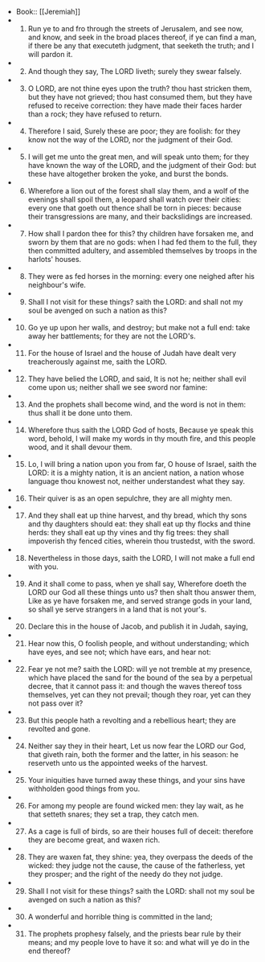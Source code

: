 - Book:: [[Jeremiah]]
- 1. Run ye to and fro through the streets of Jerusalem, and see now, and know, and seek in the broad places thereof, if ye can find a man, if there be any that executeth judgment, that seeketh the truth; and I will pardon it.
- 2. And though they say, The LORD liveth; surely they swear falsely.
- 3. O LORD, are not thine eyes upon the truth? thou hast stricken them, but they have not grieved; thou hast consumed them, but they have refused to receive correction: they have made their faces harder than a rock; they have refused to return.
- 4. Therefore I said, Surely these are poor; they are foolish: for they know not the way of the LORD, nor the judgment of their God.
- 5. I will get me unto the great men, and will speak unto them; for they have known the way of the LORD, and the judgment of their God: but these have altogether broken the yoke, and burst the bonds.
- 6. Wherefore a lion out of the forest shall slay them, and a wolf of the evenings shall spoil them, a leopard shall watch over their cities: every one that goeth out thence shall be torn in pieces: because their transgressions are many, and their backslidings are increased.
- 7. How shall I pardon thee for this? thy children have forsaken me, and sworn by them that are no gods: when I had fed them to the full, they then committed adultery, and assembled themselves by troops in the harlots' houses.
- 8. They were as fed horses in the morning: every one neighed after his neighbour's wife.
- 9. Shall I not visit for these things? saith the LORD: and shall not my soul be avenged on such a nation as this?
- 10. Go ye up upon her walls, and destroy; but make not a full end: take away her battlements; for they are not the LORD's.
- 11. For the house of Israel and the house of Judah have dealt very treacherously against me, saith the LORD.
- 12. They have belied the LORD, and said, It is not he; neither shall evil come upon us; neither shall we see sword nor famine:
- 13. And the prophets shall become wind, and the word is not in them: thus shall it be done unto them.
- 14. Wherefore thus saith the LORD God of hosts, Because ye speak this word, behold, I will make my words in thy mouth fire, and this people wood, and it shall devour them.
- 15. Lo, I will bring a nation upon you from far, O house of Israel, saith the LORD: it is a mighty nation, it is an ancient nation, a nation whose language thou knowest not, neither understandest what they say.
- 16. Their quiver is as an open sepulchre, they are all mighty men.
- 17. And they shall eat up thine harvest, and thy bread, which thy sons and thy daughters should eat: they shall eat up thy flocks and thine herds: they shall eat up thy vines and thy fig trees: they shall impoverish thy fenced cities, wherein thou trustedst, with the sword.
- 18. Nevertheless in those days, saith the LORD, I will not make a full end with you.
- 19. And it shall come to pass, when ye shall say, Wherefore doeth the LORD our God all these things unto us? then shalt thou answer them, Like as ye have forsaken me, and served strange gods in your land, so shall ye serve strangers in a land that is not your's.
- 20. Declare this in the house of Jacob, and publish it in Judah, saying,
- 21. Hear now this, O foolish people, and without understanding; which have eyes, and see not; which have ears, and hear not:
- 22. Fear ye not me? saith the LORD: will ye not tremble at my presence, which have placed the sand for the bound of the sea by a perpetual decree, that it cannot pass it: and though the waves thereof toss themselves, yet can they not prevail; though they roar, yet can they not pass over it?
- 23. But this people hath a revolting and a rebellious heart; they are revolted and gone.
- 24. Neither say they in their heart, Let us now fear the LORD our God, that giveth rain, both the former and the latter, in his season: he reserveth unto us the appointed weeks of the harvest.
- 25. Your iniquities have turned away these things, and your sins have withholden good things from you.
- 26. For among my people are found wicked men: they lay wait, as he that setteth snares; they set a trap, they catch men.
- 27. As a cage is full of birds, so are their houses full of deceit: therefore they are become great, and waxen rich.
- 28. They are waxen fat, they shine: yea, they overpass the deeds of the wicked: they judge not the cause, the cause of the fatherless, yet they prosper; and the right of the needy do they not judge.
- 29. Shall I not visit for these things? saith the LORD: shall not my soul be avenged on such a nation as this?
- 30. A wonderful and horrible thing is committed in the land;
- 31. The prophets prophesy falsely, and the priests bear rule by their means; and my people love to have it so: and what will ye do in the end thereof?
